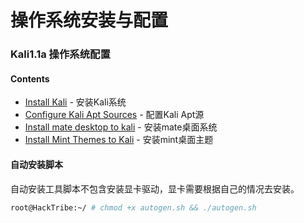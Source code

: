 # 操作系统安装与配置

### Kali1.1a 操作系统配置

#### Contents

- [Install Kali](Kali1.1a/Install-kali.md) - 安装Kali系统
- [Configure Kali Apt Sources](Kali1.1a/Configure-Apt-sources.md) - 配置Kali Apt源
- [Install mate desktop to kali](Kali1.1a/Install-Mate-disktop.md) - 安装mate桌面系统
- [Install Mint Themes to Kali](Kali1.1a/Install-Mint-Themes.md) - 安装mint桌面主题

#### 自动安装脚本
自动安装工具脚本不包含安装显卡驱动，显卡需要根据自己的情况去安装。
```sh
root@HackTribe:~/ # chmod +x autogen.sh && ./autogen.sh 
```

